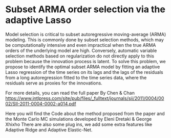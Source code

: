 # Subset ARMA order selection via the adaptive Lasso


Model selection is critical to subset autoregressive moving-average (ARMA) modeling. This is commonly
done by subset selection methods, which may be computationally intensive and even impractical when the true ARMA orders of the underlying model are high. Conversely, automatic variable selection methods based on regularization do not directly apply to this problem because the innovation process is latent. To solve this problem, we
propose to identify the optimal subset ARMA model by fitting an adaptive Lasso regression of the time series on its lags and the lags of the residuals from a long autoregression
fitted to the time series data, where the residuals serve as proxies for the innovations.


For more details, you can read the full paper By Chen \& Chan 
https://www.intlpress.com/site/pub/files/_fulltext/journals/sii/2011/0004/0002/SII-2011-0004-0002-a014.pdf


Here you will find the Code about the method proposed from the paper and the Monte Carlo MC  simulations developed by Eleni Dretaki \& George Xhixho
There are also some plug ins, we add some extra features like Adaptive Ridge and Adaptive Elastic-Net.
